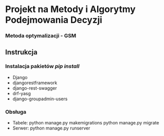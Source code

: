# Projekt na Metody i Algorytmy Podejmowania Decyzji
### Metoda optymalizacji - GSM



## Instrukcja
### Instalacja pakietów *pip install*
- Django
- djangorestframework
- django-rest-swagger
- drf-yasg
- django-groupadmin-users

### Obsługa
- Tabele:
python manage.py makemigrations
python manage.py migrate
- Serwer:
python manage.py runserver